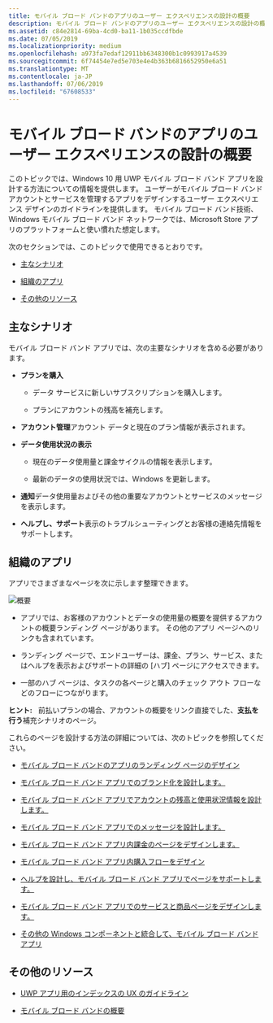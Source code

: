 ```yaml
---
title: モバイル ブロード バンドのアプリのユーザー エクスペリエンスの設計の概要
description: モバイル ブロード バンドのアプリのユーザー エクスペリエンスの設計の概要
ms.assetid: c84e2814-69ba-4cd0-ba11-1b035ccdfbde
ms.date: 07/05/2019
ms.localizationpriority: medium
ms.openlocfilehash: a973fa7edaf12911bb6348300b1c0993917a4539
ms.sourcegitcommit: 6f74454e7ed5e703e4e4b363b6816652950e6a51
ms.translationtype: MT
ms.contentlocale: ja-JP
ms.lasthandoff: 07/06/2019
ms.locfileid: "67608533"
---
```

# <a name="introduction-to-designing-the-user-experience-of-a-mobile-broadband-app"></a>モバイル ブロード バンドのアプリのユーザー エクスペリエンスの設計の概要


このトピックでは、Windows 10 用 UWP モバイル ブロード バンド アプリを設計する方法についての情報を提供します。 ユーザーがモバイル ブロード バンド アカウントとサービスを管理するアプリをデザインするユーザー エクスペリエンス デザインのガイドラインを提供します。 モバイル ブロード バンド技術、Windows モバイル ブロード バンド ネットワークでは、Microsoft Store アプリのプラットフォームと使い慣れた想定します。

次のセクションでは、このトピックで使用できるとおりです。

-   [主なシナリオ](#keyui)

-   [組織のアプリ](#apporg)

-   [その他のリソース](#resources)

## <a name="span-idkeyuispanspan-idkeyuispankey-scenarios"></a><span id="keyui"></span><span id="KEYUI"></span>主なシナリオ


モバイル ブロード バンド アプリでは、次の主要なシナリオを含める必要があります。

-   **プランを購入**

    -   データ サービスに新しいサブスクリプションを購入します。

    -   プランにアカウントの残高を補充します。

-   **アカウント管理**アカウント データと現在のプラン情報が表示されます。

-   **データ使用状況の表示**

    -   現在のデータ使用量と課金サイクルの情報を表示します。

    -   最新のデータの使用状況では、Windows を更新します。

-   **通知**データ使用量およびその他の重要なアカウントとサービスのメッセージを表示します。

-   **ヘルプし、サポート**表示のトラブルシューティングとお客様の連絡先情報をサポートします。

## <a name="span-idapporgspanspan-idapporgspanapp-organization"></a><span id="apporg"></span><span id="APPORG"></span>組織のアプリ


アプリでさまざまなページを次に示します整理できます。

![概要](images/mb-fig1-overview-uwp-device-app.png)

-   アプリでは、お客様のアカウントとデータの使用量の概要を提供するアカウントの概要ランディング ページがあります。 その他のアプリ ページへのリンクも含まれています。

-   ランディング ページで、エンドユーザーは、課金、プラン、サービス、またはヘルプを表示およびサポートの詳細の [ハブ] ページにアクセスできます。

-   一部のハブ ページは、タスクの各ページと購入のチェック アウト フローなどのフローにつながります。

**ヒント:**   前払いプランの場合、アカウントの概要をリンク直接でした、**支払を行う**補充シナリオのページ。

 

これらのページを設計する方法の詳細については、次のトピックを参照してください。

-   [モバイル ブロード バンドのアプリのランディング ページのデザイン](design-the-landing-page-of-a-mobile-broadband-app.md)

-   [モバイル ブロード バンド アプリでのブランド化を設計します。](design-branding-in-a-mobile-broadband-app.md)

-   [モバイル ブロード バンド アプリでアカウントの残高と使用状況情報を設計します。](design-account-balance-and-usage-info-in-a-mobile-broadband-app.md)

-   [モバイル ブロード バンド アプリでのメッセージを設計します。](design-messages-in-a-mobile-broadband-app.md)

-   [モバイル ブロード バンド アプリ内課金のページをデザインします。](design-billing-pages-in-a-mobile-broadband-app.md)

-   [モバイル ブロード バンド アプリ内購入フローをデザイン](design-purchase-flows-in-a-mobile-broadband-app.md)

-   [ヘルプを設計し、モバイル ブロード バンド アプリでページをサポートします。](design-help-and-support-pages-in-a-mobile-broadband-app.md)

-   [モバイル ブロード バンド アプリでのサービスと商品ページをデザインします。](design-services-and-goods-pages-in-a-mobile-broadband-app.md)

-   [その他の Windows コンポーネントと統合して、モバイル ブロード バンド アプリ](integrate-a-mobile-broadband-app-with-other-windows-components.md)

## <a name="span-idresourcesspanspan-idresourcesspanadditional-resources"></a><span id="resources"></span><span id="RESOURCES"></span>その他のリソース


-   [UWP アプリ用のインデックスの UX のガイドライン](https://developer.microsoft.com/windows/apps/design)

-   [モバイル ブロード バンドの概要](overview-of-mobile-broadband.md)

 

 





